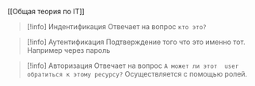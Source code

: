 
[[Общая теория по IT]]

>[!info] Индентификация
>Отвечает на вопрос `кто это?`

>[!info] Аутентификация
>Подтверждение того что это именно тот. Например через пароль

>[!info] Авторизация
>Отвечает на вопрос `А может ли этот  user обратиться к этому ресурсу?` Осуществляется с помощью ролей.